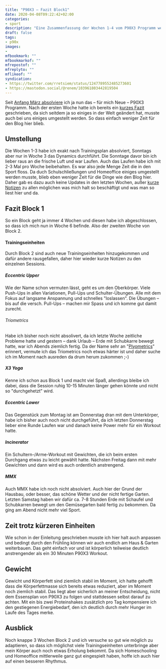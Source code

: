 ```yaml
---
title: "P90X3 – Fazit Block1"
date: 2020-04-08T09:22:42+02:00
categories:
- sport
description: "Eine Zusammenfassung der Wochen 1-4 vom P90X3 Programm welches ich seit Anfang März absolviere."
draft: false
tags:
- p90x
images:
-
mfbookmark: ""
mfbookmarkof: ""
mfrepostof: ""
mfreplyto: ""
mflikeof: ""
syndication:
- https://twitter.com/rretsiem/status/1247789552485273601
- https://mastodon.social/@renem/103961803442819504
---
```


Seit [Anfang März absolviere](https://renem.net/post/2020-03-02-p90x3-auf-gehts/) ich ja nun das – für mich Neue – P90X3 Programm. Nach der ersten Woche hatte ich bereits ein [kurzes Fazit](https://renem.net/post/2020-03-09-p90x3-fazit-woche1/) geschrieben, da sich seitdem ja so einiges in der Welt geändert hat, musste auch bei uns einiges umgestellt werden. So dass einfach weniger Zeit für den Blog hier blieb.

## Umstellung

Die Wochen 1-3 habe ich exakt nach Trainingsplan absolviert, Sonntags aber nur in Woche 3 das Dynamics durchführt. Die Sonntage davor bin ich lieber raus an die frische Luft und war Laufen. Auch das Laufen habe ich mit 2-3 Mal pro Woche beibehalten. Es war also jede Menge Zeit die in den Sport floss. Da duch Schulschließungen und Homeoffice einiges umgestellt werden musste, blieb eben weniger Zeit für die Dinge wie den Blog hier. Daher gab es dazu auch keine Updates in den letzten Wochen, außer [kurze Notizen](https://renem.net/notes/) zu allen möglichen was mich halt so beschäftigt und was man so liest hier und da.

## Fazit Block 1

So ein Block geht ja immer 4 Wochen und diesen habe ich abgeschlossen, so dass ich mich nun in Woche 6 befinde. Also der zweiten Woche von Block 2.

#### Trainingseinheiten

Durch Block 2 sind auch neue Trainingseinheiten hinzugekommen und dafür andere rausgefallen, daher hier wieder kurze Notizen zu den einzelnen Sessions.

##### Eccentric Upper

Wie der Name schon vermuten lässt, geht es um den Oberkörper. Viele Push-Ups in allen Variationen, Pull-Ups und Schulter-Übungen. Alle mit dem Fokus auf langsame Anspannung und schnelles "loslassen". Die Übungen – bis auf die versch. Pull-Ups – machen mir Spass und ich komme gut damit zurecht.

###### Triometrics

Habe ich bisher noch nicht absolivert, da ich letzte Woche zeitliche Probleme hatte und gestern – dank Urlaub – Erde mit Schubkarre bewegt hatte, war ich Abends ziemlich fertig. Da der Name sehr an "[Plyometrics](https://renem.net/post/2012-10-09-p90x-tag37-der-zweite-jump-jump/)" erinnert, vermute ich das Triometrics noch etwas härter ist und daher suche ich im Moment nach ausreden da drum herum zukommen ;-)

##### X3 Yoga

Kenne ich schon aus Block 1 und macht viel Spaß, allerdings bleibe ich dabei, dass die Session ruhig 10-15 Minuten länger gehen könnte und nicht so "durchgehetzt" wird.

##### Eccentric Lower

Das Gegenstück zum Montag ist am Donnerstag dran mit dem Unterkörper, habe ich bisher auch noch nicht durchgeführt, da ich letzten Donnerstag lieber eine Runde Laufen war und danach keine Power mehr für ein Workout hatte.

##### Incinerator

Ein Schultern-/Arme-Workout mit Gewichten, die ich beim ersten Durchgang etwas zu leicht gewählt hatte. Nächsten Freitag dann mit mehr Gewichten und dann wird es auch ordentlich anstrengend.

##### MMX

Auch MMX habe ich noch nicht absolviert. Auch hier der Grund der Hausbau, oder besser, das schöne Wetter und der nicht fertige Garten. Letzten Samstag haben wir dafür ca. 7-8 Stunden Erde mit Schaufel und Schubkarren bewegt um den Gemüsegarten bald fertig zu bekommen. Da ging am Abend nicht mehr viel Sport.

## Zeit trotz kürzeren Einheiten

Wie schon in der Einleitung geschrieben musste ich hier halt auch anpassen und bedingt durch den Frühling können wir auch endlich am Haus & Garten weiterbauen. Das geht einfach vor und ist körperlich teilweise deutlich anstrengender als ein 30 Minuten P90X3 Workout.

## Gewicht

Gewicht und Körperfett sind ziemlich stabil im Moment, ich hatte gehofft dass die Körperfettmasse sich bereits etwas reduziert, aber im Moment noch ziemlich stabil. Das liegt aber sicherlich an meiner Entscheidung, nicht dem Essensplan von P90X3 zu folgen und stattdessen selbst darauf zu achten. Mit ein bis zwei Proteinshakes zusätzlich pro Tag kompensiere ich den gestiegenen Energiebedarf, den ich deutlich durch mehr Hunger im Laufe des Tages merke.

## Ausblick

Noch knappe 3 Wochen Block 2 und ich versuche so gut wie möglich zu adaptieren, so dass ich möglichst viele Trainingseinheiten unterbringe aber mein Körper auch noch etwas Erholung bekommt. Da sich Homeschooling und Homeoffice mittlerweile ganz gut eingespielt haben, hoffe ich auch hier auf einen besseren Rhythmus.
